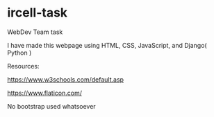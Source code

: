 # ircell-task
WebDev Team task 

I have made this webpage using HTML, CSS, JavaScript, and Django( Python )

Resources:

https://www.w3schools.com/default.asp

https://www.flaticon.com/

No bootstrap used whatsoever
